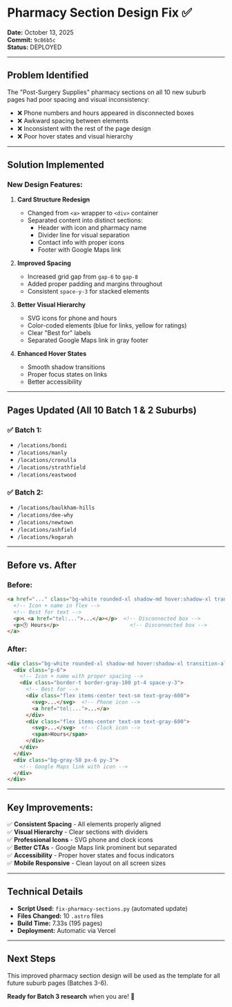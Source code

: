 # Pharmacy Section Design Fix ✅

**Date:** October 13, 2025  
**Commit:** `9c86b5c`  
**Status:** DEPLOYED

---

## Problem Identified

The "Post-Surgery Supplies" pharmacy sections on all 10 new suburb pages had poor spacing and visual inconsistency:

- ❌ Phone numbers and hours appeared in disconnected boxes
- ❌ Awkward spacing between elements
- ❌ Inconsistent with the rest of the page design
- ❌ Poor hover states and visual hierarchy

---

## Solution Implemented

### New Design Features:

1. **Card Structure Redesign**
   - Changed from `<a>` wrapper to `<div>` container
   - Separated content into distinct sections:
     - Header with icon and pharmacy name
     - Divider line for visual separation
     - Contact info with proper icons
     - Footer with Google Maps link

2. **Improved Spacing**
   - Increased grid gap from `gap-6` to `gap-8`
   - Added proper padding and margins throughout
   - Consistent `space-y-3` for stacked elements

3. **Better Visual Hierarchy**
   - SVG icons for phone and hours
   - Color-coded elements (blue for links, yellow for ratings)
   - Clear "Best for" labels
   - Separated Google Maps link in gray footer

4. **Enhanced Hover States**
   - Smooth shadow transitions
   - Proper focus states on links
   - Better accessibility

---

## Pages Updated (All 10 Batch 1 & 2 Suburbs)

### ✅ Batch 1:
- `/locations/bondi`
- `/locations/manly`
- `/locations/cronulla`
- `/locations/strathfield`
- `/locations/eastwood`

### ✅ Batch 2:
- `/locations/baulkham-hills`
- `/locations/dee-why`
- `/locations/newtown`
- `/locations/ashfield`
- `/locations/kogarah`

---

## Before vs. After

### Before:
```html
<a href="..." class="bg-white rounded-xl shadow-md hover:shadow-xl transition p-6 border border-gray-200 group block">
  <!-- Icon + name in flex -->
  <!-- Best for text -->
  <p>📞 <a href="tel:...">...</a></p>  <!-- Disconnected box -->
  <p>🕒 Hours</p>                       <!-- Disconnected box -->
</a>
```

### After:
```html
<div class="bg-white rounded-xl shadow-md hover:shadow-xl transition-all duration-200 overflow-hidden">
  <div class="p-6">
    <!-- Icon + name with proper spacing -->
    <div class="border-t border-gray-100 pt-4 space-y-3">
      <!-- Best for -->
      <div class="flex items-center text-sm text-gray-600">
        <svg>...</svg>  <!-- Phone icon -->
        <a href="tel:...">...</a>
      </div>
      <div class="flex items-center text-sm text-gray-600">
        <svg>...</svg>  <!-- Clock icon -->
        <span>Hours</span>
      </div>
    </div>
  </div>
  <div class="bg-gray-50 px-6 py-3">
    <!-- Google Maps link with icon -->
  </div>
</div>
```

---

## Key Improvements:

✅ **Consistent Spacing** - All elements properly aligned  
✅ **Visual Hierarchy** - Clear sections with dividers  
✅ **Professional Icons** - SVG phone and clock icons  
✅ **Better CTAs** - Google Maps link prominent but separated  
✅ **Accessibility** - Proper hover states and focus indicators  
✅ **Mobile Responsive** - Clean layout on all screen sizes  

---

## Technical Details

- **Script Used:** `fix-pharmacy-sections.py` (automated update)
- **Files Changed:** 10 `.astro` files
- **Build Time:** 7.33s (195 pages)
- **Deployment:** Automatic via Vercel

---

## Next Steps

This improved pharmacy section design will be used as the template for all future suburb pages (Batches 3-6).

**Ready for Batch 3 research** when you are! 🚀

